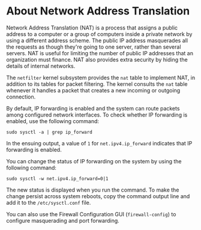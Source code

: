 <!--
SPDX-FileCopyrightText: 2023,2024 Oracle and/or its affiliates.
SPDX-License-Identifier: CC-BY-SA-4.0
-->
# About Network Address Translation

Network Address Translation \(NAT\) is a process that assigns a public address to a computer or a group of computers inside a private network by using a different address scheme. The public IP address masquerades all the requests as though they're going to one server, rather than several servers. NAT is useful for limiting the number of public IP addresses that an organization must finance. NAT also provides extra security by hiding the details of internal networks.

The `netfilter` kernel subsystem provides the `nat` table to implement NAT, in addition to its tables for packet filtering. The kernel consults the `nat` table whenever it handles a packet that creates a new incoming or outgoing connection.

By default, IP forwarding is enabled and the system can route packets among configured network interfaces. To check whether IP forwarding is enabled, use the following command:

```
sudo sysctl -a | grep ip_forward
```

In the ensuing output, a value of `1` for `net.ipv4.ip_forward` indicates that IP forwarding is enabled.

You can change the status of IP forwarding on the system by using the following command:

```
sudo sysctl -w net.ipv4.ip_forward=0|1
```

The new status is displayed when you run the command. To make the change persist across system reboots, copy the command output line and add it to the `/etc/sysctl.conf` file.

You can also use the Firewall Configuration GUI \(`firewall-config`\) to configure masquerading and port forwarding.


